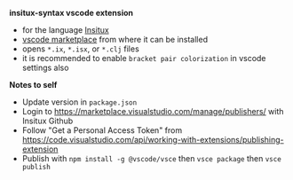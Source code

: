 **insitux-syntax vscode extension**

- for the language [Insitux](https://github.com/phunanon/Insitux)
- [vscode marketplace](https://marketplace.visualstudio.com/items?itemName=insitux.insitux-syntax) from where it can be installed
- opens `*.ix`, `*.isx`, or `*.clj` files
- it is recommended to enable `bracket pair colorization` in vscode settings also

**Notes to self**
- Update version in `package.json`
- Login to https://marketplace.visualstudio.com/manage/publishers/ with Insitux Github
- Follow "Get a Personal Access Token" from https://code.visualstudio.com/api/working-with-extensions/publishing-extension
- Publish with `npm install -g @vscode/vsce` then `vsce package` then `vsce publish`
